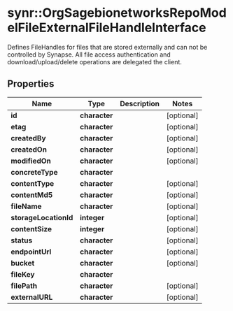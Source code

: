 # synr::OrgSagebionetworksRepoModelFileExternalFileHandleInterface

Defines FileHandles for files that are stored externally and can not be controlled by Synapse. All file access authentication and download/upload/delete operations are delegated the client.

## Properties
Name | Type | Description | Notes
------------ | ------------- | ------------- | -------------
**id** | **character** |  | [optional] 
**etag** | **character** |  | [optional] 
**createdBy** | **character** |  | [optional] 
**createdOn** | **character** |  | [optional] 
**modifiedOn** | **character** |  | [optional] 
**concreteType** | **character** |  | 
**contentType** | **character** |  | [optional] 
**contentMd5** | **character** |  | [optional] 
**fileName** | **character** |  | [optional] 
**storageLocationId** | **integer** |  | [optional] 
**contentSize** | **integer** |  | [optional] 
**status** | **character** |  | [optional] 
**endpointUrl** | **character** |  | [optional] 
**bucket** | **character** |  | [optional] 
**fileKey** | **character** |  | 
**filePath** | **character** |  | [optional] 
**externalURL** | **character** |  | [optional] 


